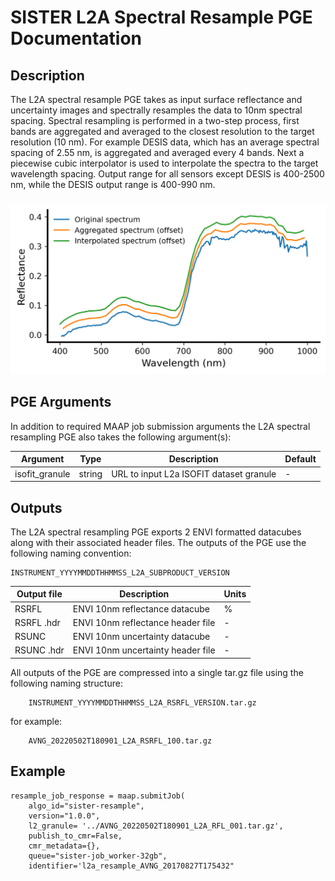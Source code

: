 # SISTER L2A Spectral Resample PGE Documentation

## Description

The L2A spectral resample PGE takes as input surface reflectance and uncertainty images and spectrally resamples the data
to 10nm spectral spacing. Spectral resampling is performed in a two-step process, first bands are aggregated and averaged to the closest resolution to the target resolution (10 nm). For example DESIS data, which has an average spectral spacing of 2.55 nm, is aggregated and averaged every 4 bands. Next a piecewise cubic interpolator is used to interpolate the spectra to the target wavelength spacing. Output range for all sensors except DESIS is 400-2500 nm, while the DESIS output range is 400-990 nm.

###

![DESIS spectral resampling example](./spectral_resample_example.png)

## PGE Arguments

In addition to required MAAP job submission arguments the L2A spectral resampling PGE also takes the following argument(s):


|Argument| Type |  Description | Default|
|---|---|---|---|
| isofit_granule| string |URL to input L2a ISOFIT dataset granule| -|


## Outputs

The L2A spectral resampling PGE exports 2 ENVI formatted datacubes along with their associated header files. The outputs of the PGE use the following naming convention:

    INSTRUMENT_YYYYMMDDTHHMMSS_L2A_SUBPRODUCT_VERSION

|Output file| Description |  Units |
|---|---|---|
| RSRFL| ENVI 10nm reflectance datacube | % |
| RSRFL  .hdr| ENVI 10nm reflectance header file  | - |
| RSUNC| ENVI 10nm uncertainty datacube | - |
| RSUNC  .hdr| ENVI 10nm uncertainty header file  | - |


All outputs of the PGE are compressed into a single tar.gz file using the following naming structure:
 
 	 	INSTRUMENT_YYYYMMDDTHHMMSS_L2A_RSRFL_VERSION.tar.gz
 	 	
for example:

		AVNG_20220502T180901_L2A_RSRFL_100.tar.gz

## Example
	
	resample_job_response = maap.submitJob(
	    algo_id="sister-resample",
	    version="1.0.0",
	    l2_granule= '../AVNG_20220502T180901_L2A_RFL_001.tar.gz',
	    publish_to_cmr=False,
	    cmr_metadata={},
	    queue="sister-job_worker-32gb",
	    identifier='l2a_resample_AVNG_20170827T175432"

 
 















